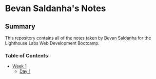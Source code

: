 # Bevan Saldanha's Notes

## Summary 

This repository contains all of the notes taken by [Bevan Saldanha](https://github.com/bevansaldanha) for the Lighthouse Labs Web Development Bootcamp.

### Table of Contents
* [Week 1](/Week_1)
  * [Day 1](/Week_1/Day_1)